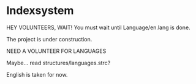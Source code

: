 # Indexsystem

HEY VOLUNTEERS, WAIT! You must wait until Language/en.lang is done.

The project is under construction.

NEED A VOLUNTEER FOR LANGUAGES

Maybe... read structures/languages.strc?

English is taken for now.
